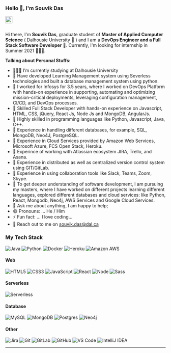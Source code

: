 ### Hello 👋, I'm Souvik Das

<a href="https://www.linkedin.com/in/souvik-das-04996ba6/" target="_blank">
  <img align="left" alt="" width="22px" src="https://cdn.jsdelivr.net/npm/simple-icons@v3/icons/linkedin.svg" />
</a>

<br />
<br />

Hi there, I'm **Souvik Das**, graduate student of **Master of Applied Computer Science** ( Dalhousie University 🏫 ) and I am a **DevOps Engineer and a Full Stack Software Developer** 🚀. Currently, I'm looking for internship in Summer 2021 👨🏽‍💻.

**Talking about Personal Stuffs:**

- 👨🏽‍💻 I’m currently studying at Dalhousie University
- 🌱 Have developed Learning Management system using Severless technologies and built a database management system using python.
- 👯 I worked for Infosys for 3.5 years, where I worked on DevOps Platform with hands-on experience in supporting, automating and optimizing mission-critical deployments, leveraging configuration management, CI/CD, and DevOps processes.
- 🤔 Skilled Full Stack Developer with hands-on experience on Javascript, HTML, CSS, jQuery, React Js, Node Js and MongoDB, AngularJs.
- 🤔 Highly skilled in programming languages like Python, Javascript, Java, C++.
- 🤔 Experience in handling different databases, for example, SQL, MongoDB, Neo4J, PostgreSQL.
- 🤔 Experience in Cloud Services provided by Amazon Web Services, Microsoft Azure, FCS Open Stack, Heroku.
- 🤔 Experince of working with Atlassian ecosystem JIRA, Trello, and Asana.
- 🤔 Experience in distributed as well as centralized version control system using GIT/GitLab.
- 🤔 Experience in using collaboration tools like Slack, Teams, Zoom, Skype.
- 🤔 To get deeper understanding of software development, I am pursuing my masters, where I have worked on different projects learning different languages, explored different databases and cloud services: like Python, React, Mongodb, Neo4j, AWS Services and Google Cloud Services.
- 💬 Ask me about anything, I am happy to help;
- 😄 Pronouns: ... He / Him
- ⚡ Fun fact: ... I love coding...
- 📧 Reach out to me on souvik.das@dal.ca

### My Tech Stack

![Java](http://img.shields.io/badge/-Java-007396?style=flat-square&logo=java)
![Python](http://img.shields.io/badge/-Python-3776AB?style=flat-square&logo=python&logoColor=ffffff)
![Docker](http://img.shields.io/badge/-Docker-2496ED?style=flat-square&logo=docker&logoColor=ffffff)
![Heroku](http://img.shields.io/badge/-heroku-6762A6?style=flat-square&logo=heroku&logoColor=ffffff)
![Amazon AWS](http://img.shields.io/badge/-Aamazon%20AWS-232F3E?style=flat-square&logo=amazon&logoColor=ffffff)

#### Web

![HTML5](https://img.shields.io/badge/-HTML5-%23E44D27?style=flat-square&logo=html5&logoColor=ffffff)
![CSS3](https://img.shields.io/badge/-CSS3-%231572B6?style=flat-square&logo=css3)
![JavaScript](http://img.shields.io/badge/-JavaScript-F7DF1E?style=flat-square&logo=javascript&logoColor=ffffff)
![React](http://img.shields.io/badge/-React-61DAFB?style=flat-square&logo=react&logoColor=ffffff)
![Node](http://img.shields.io/badge/-Node-339933?style=flat-square&logo=node.js&logoColor=ffffff)
![Sass](https://img.shields.io/badge/-Sass-%23CC6699?style=flat-square&logo=sass&logoColor=ffffff)

#### Serverless

![Serverless](https://blog.runcloud.io/wp-content/uploads/2019/07/serverlessComputingBanner-720x370.webp?style=flat-square&logo=sass&logoColor=ffffff)

#### Database

![MySQL](https://img.shields.io/badge/-MySQL-336791?style=flat-square&logo=mysql&logoColor=ffffff)
![MongoDB](http://img.shields.io/badge/-MongoDB-47A248?style=flat-square&logo=mongodb&logoColor=ffffff)
![Postgres](https://img.shields.io/badge/postgres-%23316192.svg?&style=for-the-badge&logo=postgresql&logoColor=white)
![Neo4j](http://img.shields.io/badge/-Neo4j-008CC1?style=flat-square&logo=neo4j&logoColor=ffffff)

#### Other

![Jira](https://img.shields.io/badge/-Jira-0052CC?style=flat-square&logo=jira)
![Git](https://img.shields.io/badge/-Git-%23F05032?style=flat-square&logo=git&logoColor=%23ffffff)
![GitLab](https://img.shields.io/badge/-GitLab-FCA121?style=flat-square&logo=gitlab&logoColor=ffffff)
![GitHub](https://img.shields.io/badge/-GitHub-181717?style=flat-square&logo=github)
![VS Code](http://img.shields.io/badge/-VS%20Code-007ACC?style=flat-square&logo=visual-studio-code&logoColor=ffffff)
![IntelliJ IDEA](http://img.shields.io/badge/-IntelliJ%20IDEA-000000?style=flat-square&logo=intellij-idea&logoColor=ffffff)

---
